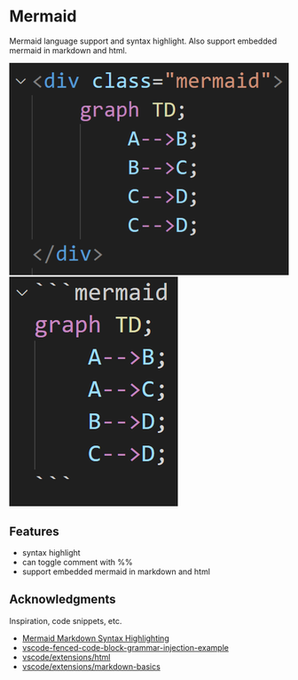 ﻿# Mermaid
Mermaid language support and syntax highlight.
Also support embedded mermaid in markdown and html.

![html-sample](docs/html-sample.png)
![markdown-sample](docs/markdown-sample.png)

## Features
- syntax highlight
- can toggle comment with %%
- support embedded mermaid in markdown and html

## Acknowledgments
Inspiration, code snippets, etc.
- [Mermaid Markdown Syntax Highlighting](https://marketplace.visualstudio.com/items?itemName=bpruitt-goddard.mermaid-markdown-syntax-highlighting)
- [vscode-fenced-code-block-grammar-injection-example](https://github.com/mjbvz/vscode-fenced-code-block-grammar-injection-example)
- [vscode/extensions/html](https://github.com/microsoft/vscode/tree/main/extensions/html)
- [vscode/extensions/markdown-basics](https://github.com/microsoft/vscode/tree/main/extensions/markdown-basics)
